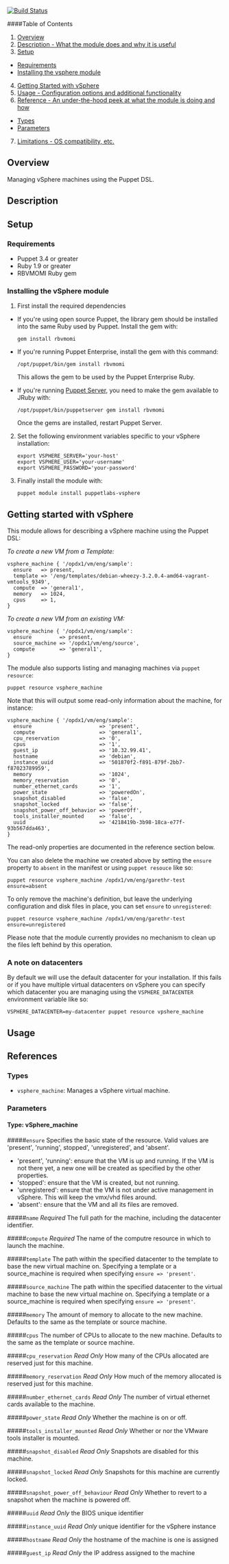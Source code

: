 [![Build
Status](https://magnum.travis-ci.com/puppetlabs/puppetlabs-vsphere.svg?token=RqtxRv25TsPVz69Qso5L)](https://magnum.travis-ci.com/puppetlabs/puppetlabs-vsphere)

####Table of Contents

1. [Overview](#overview)
2. [Description - What the module does and why it is useful](#module-description)
3. [Setup](#setup)
  * [Requirements](#requirements)
  * [Installing the vsphere module](#installing-the-vsphere-module)
4. [Getting Started with vSphere](#getting-started-with-vsphere)
5. [Usage - Configuration options and additional functionality](#usage)
6. [Reference - An under-the-hood peek at what the module is doing and how](#reference)
  * [Types](#types)
  * [Parameters](#parameters)
7. [Limitations - OS compatibility, etc.](#limitations)

## Overview

Managing vSphere machines using the Puppet DSL.

## Description

## Setup

### Requirements

* Puppet 3.4 or greater
* Ruby 1.9 or greater
* RBVMOMI Ruby gem

### Installing the vSphere module

1. First install the required dependencies

  * If you're using open source Puppet, the library gem should be installed
     into the same Ruby used by Puppet. Install the gem with:

      `gem install rbvmomi`

  * If you're running Puppet Enterprise, install the gem with this command:

      `/opt/puppet/bin/gem install rbvmomi`

    This allows the gem to be used by the Puppet Enterprise Ruby.

  * If you're running [Puppet Server](https://github.com/puppetlabs/puppet-server), you need to make the gem available to JRuby with:

      `/opt/puppet/bin/puppetserver gem install rbvmomi`

    Once the gems are installed, restart Puppet Server.

2. Set the following environment variables specific to your vSphere
   installation:

      ~~~
      export VSPHERE_SERVER='your-host'
      export VSPHERE_USER='your-username'
      export VSPHERE_PASSWORD='your-password'
      ~~~

3. Finally install the module with:

     `puppet module install puppetlabs-vsphere`


## Getting started with vSphere

This module allows for describing a vSphere machine using the Puppet
DSL:

*To create a new VM from a Template:*
~~~
vsphere_machine { '/opdx1/vm/eng/sample':
  ensure   => present,
  template => '/eng/templates/debian-wheezy-3.2.0.4-amd64-vagrant-vmtools_9349',
  compute  => 'general1',
  memory   => 1024,
  cpus     => 1,
}
~~~

*To create a new VM from an existing VM:*
~~~
vsphere_machine { '/opdx1/vm/eng/sample':
  ensure         => present,
  source_machine => '/opdx1/vm/eng/source',
  compute        => 'general1',
}
~~~

The module also supports listing and managing machines via `puppet resource`:

    puppet resource vsphere_machine

Note that this will output some read-only information about the machine,
for instance:

~~~
vsphere_machine { '/opdx1/vm/eng/sample':
  ensure                      => 'present',
  compute                     => 'general1',
  cpu_reservation             => '0',
  cpus                        => '1',
  guest_ip                    => '10.32.99.41',
  hostname                    => 'debian',
  instance_uuid               => '501870f2-f891-879f-2bb7-f87023789959',
  memory                      => '1024',
  memory_reservation          => '0',
  number_ethernet_cards       => '1',
  power_state                 => 'poweredOn',
  snapshot_disabled           => 'false',
  snapshot_locked             => 'false',
  snapshot_power_off_behavior => 'powerOff',
  tools_installer_mounted     => 'false',
  uuid                        => '4218419b-3b98-18ca-e77f-93b567dda463',
}
~~~

The read-only properties are documented in the reference section below.

You can also delete the machine we created above by setting the `ensure`
property to `absent` in the manifest or using `puppet resouce` like so:

    puppet resource vsphere_machine /opdx1/vm/eng/garethr-test ensure=absent

To only remove the machine's definition, but leave the underlying configuration
and disk files in place, you can set `ensure` to `unregistered`:

    puppet resource vsphere_machine /opdx1/vm/eng/garethr-test ensure=unregistered

Please note that the module currently provides no mechanism to clean up the
files left behind by this operation.

### A note on datacenters

By default we will use the default datacenter for your installation. If
this fails or if you have multiple virtual datacenters on vSphere you
can specify which datacenter you are managing using the
`VSPHERE_DATACENTER` environment variable like so:

    VSPHERE_DATACENTER=my-datacenter puppet resource vpshere_machine


## Usage

## References

### Types

* `vsphere_machine`: Manages a vSphere virtual machine.

### Parameters

#### Type: vSphere_machine

#####`ensure`
Specifies the basic state of the resource. Valid values are 'present', 'running', stopped', 'unregistered', and 'absent'.
* 'present', 'running': ensure that the VM is up and running. If the VM is not
  there yet, a new one will be created as specified by the other properties.
* 'stopped': ensure that the VM is created, but not running.
* 'unregistered': ensure that the VM is not under active management in vSphere. This will keep the vmx/vhd files around.
* 'absent': ensure that the VM and all its files are removed.

#####`name`
*Required* The full path for the machine, including the datacenter
identifier.

#####`compute`
*Required* The name of the computre resource in which to launch the
machine.

#####`template`
The path within the specified datacenter to the template to
base the new virtual machine on. Specifying a template or a source_machine
is required when specifying `ensure => 'present'`.

#####`source_machine`
The path within the specified datacenter to the virtual machine to
base the new virtual machine on. Specifying a template or a source_machine
is required when specifying `ensure => 'present'`.

#####`memory`
The amount of memory to allocate to the new machine. Defaults to the
same as the template or source machine.

#####`cpus`
The number of CPUs to allocate to the new machine. Defaults to the
same as the template or source machine.

#####`cpu_reservation`
*Read Only* How many of the CPUs allocated are reserved just for this
machine.

#####`memory_reservation`
*Read Only* How much of the memory allocated is reserved just for this
machine.

#####`number_ethernet_cards`
*Read Only* The number of virtual ethernet cards available to the
machine.

#####`power_state`
*Read Only* Whether the machine is on or off.

#####`tools_installer_mounted`
*Read Only* Whether or nor the VMware tools installer is mounted.

#####`snapshot_disabled`
*Read Only* Snapshots are disabled for this machine.

#####`snapshot_locked`
*Read Only* Snapshots for this machine are currently locked.

#####`snapshot_power_off_behaviour`
*Read Only* Whether to revert to a snapshot when the machine is powered
off.

#####`uuid`
*Read Only* the BIOS unique identifier

#####`instance_uuid`
*Read Only* unique identifier for the vSphere instance

#####`hostname`
*Read Only* the hostname of the machine is one is assigned

#####`guest_ip`
*Read Only* the IP address assigned to the machine
